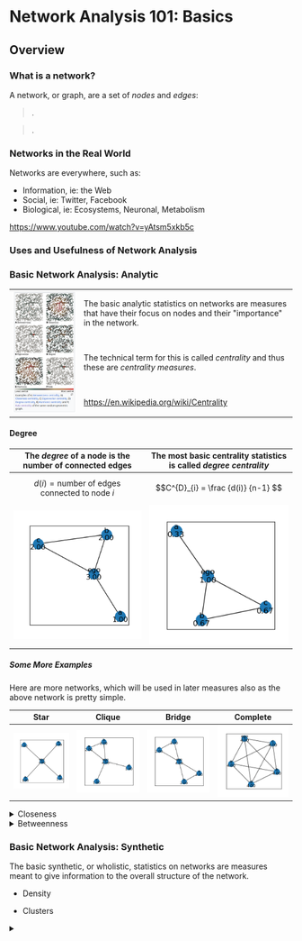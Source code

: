 # Network Analysis 101: Basics

## Overview


### What is a network?

A network, or graph, are a set of *nodes* and *edges*:

> .

> .

### Networks in the Real World

Networks are everywhere, such as:

- Information, ie: the Web
- Social, ie: Twitter, Facebook
- Biological, ie: Ecosystems, Neuronal, Metabolism

https://www.youtube.com/watch?v=yAtsm5xkb5c

### Uses and Usefulness of Network Analysis


### Basic Network Analysis: Analytic

<table>
  <tr>
    <td><img src="network-centralities.png" alt="Common Centrality Measures" width="576"/></td>
    <td>
    <p>The basic analytic statistics on networks are measures that have their focus on nodes and their "importance" in the network.</p>
    <br>
    <p>The technical term for this is called <i>centrality</i> and thus these are <i>centrality measures</i>.</p>
    <br>
<p><a href="https://en.wikipedia.org/wiki/Centrality">https://en.wikipedia.org/wiki/Centrality</a></p>
    </td>
  </tr>
</table>

#### Degree

|The *degree* of a node is the number of connected edges|The most basic centrality statistics is called *degree centrality*|
|:-:|:-:|
|$$d(i) = \text{number of edges connected to node} \ i$$|$$C^{D}_{i} = \frac {d(i)} {n-1} $$|
|<img src="https://github.com/czrpb/networkanalysis/blob/main/learning/na101-basics/net-basic-001-degrees.png" />|<img src="https://github.com/czrpb/networkanalysis/blob/main/learning/na101-basics/net-basic-001-degree_centrality.png" />|


##### Some More Examples

Here are more networks, which will be used in later measures also as the above network is pretty simple.

|Star|Clique|Bridge|Complete|
|---|---|---|---|
|![Basic001](net-ego-abcd-degrees.png)|![Basic002](net-ego-abcd-ab-degrees.png)|![Basic003](net-ego-abcd-ab-cd-degrees.png)|![Basic004](net-ego-abcd-complete-degrees.png)|

<details>
<summary>Closeness</summary>
</details>

<details>
<summary>Betweenness</summary>
</details>


### Basic Network Analysis: Synthetic

The basic synthetic, or wholistic, statistics on networks are measures meant to give information to the overall structure of the network.

- Density

- Clusters






<details>
<summary></summary>
</details>
